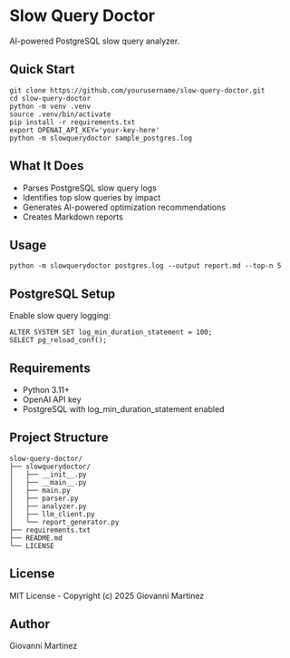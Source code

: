 # Slow Query Doctor

AI-powered PostgreSQL slow query analyzer.

## Quick Start

    git clone https://github.com/yourusername/slow-query-doctor.git
    cd slow-query-doctor
    python -m venv .venv
    source .venv/bin/activate
    pip install -r requirements.txt
    export OPENAI_API_KEY='your-key-here'
    python -m slowquerydoctor sample_postgres.log

## What It Does

- Parses PostgreSQL slow query logs
- Identifies top slow queries by impact
- Generates AI-powered optimization recommendations
- Creates Markdown reports

## Usage

    python -m slowquerydoctor postgres.log --output report.md --top-n 5

## PostgreSQL Setup

Enable slow query logging:

    ALTER SYSTEM SET log_min_duration_statement = 100;
    SELECT pg_reload_conf();

## Requirements

- Python 3.11+
- OpenAI API key
- PostgreSQL with log_min_duration_statement enabled

## Project Structure

    slow-query-doctor/
    ├── slowquerydoctor/
    │   ├── __init__.py
    │   ├── __main__.py
    │   ├── main.py
    │   ├── parser.py
    │   ├── analyzer.py
    │   ├── llm_client.py
    │   └── report_generator.py
    ├── requirements.txt
    ├── README.md
    └── LICENSE

## License

MIT License - Copyright (c) 2025 Giovanni Martinez

## Author

Giovanni Martinez
